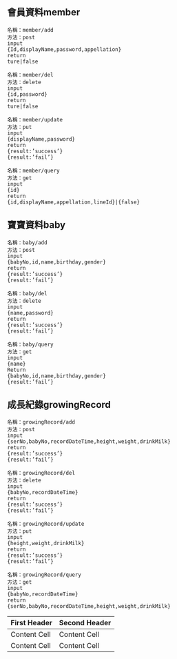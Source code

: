 ## 會員資料member
~~~
名稱：member/add
方法：post
input
{Id,displayName,password,appellation}
return
ture|false
~~~

~~~
名稱：member/del
方法：delete
input
{id,password}
return
ture|false
~~~

~~~
名稱：member/update
方法：put
input
{displayName,password}
return
{result:’success’}
{result:’fail’}
~~~

~~~
名稱：member/query
方法：get
input
{id}
return
{id,displayName,appellation,lineId}|{false}
~~~

## 寶寶資料baby
~~~
名稱：baby/add
方法：post
input
{babyNo,id,name,birthday,gender}
return
{result:’success’}
{result:’fail’}
~~~

~~~
名稱：baby/del
方法：delete
input
{name,password}
return
{result:’success’}
{result:’fail’}
~~~

~~~
名稱：baby/query
方法：get
input
{name}
Return
{babyNo,id,name,birthday,gender}
{result:’fail’}
~~~


## 成長紀錄growingRecord
~~~
名稱：growingRecord/add
方法：post
input
{serNo,babyNo,recordDateTime,height,weight,drinkMilk}
return
{result:’success’}
{result:’fail’}
~~~

~~~
名稱：growingRecord/del
方法：delete
input
{babyNo,recordDateTime}
return
{result:’success’}
{result:’fail’}
~~~

~~~
名稱：growingRecord/update
方法：put
input
{height,weight,drinkMilk}
return
{result:’success’}
{result:’fail’}
~~~

~~~
名稱：growingRecord/query
方法：get
input
{babyNo,recordDateTime}
return
{serNo,babyNo,recordDateTime,height,weight,drinkMilk}
~~~





| First Header  | Second Header |
| ------------- | ------------- |
| Content Cell  | Content Cell  |
| Content Cell  | Content Cell  |
